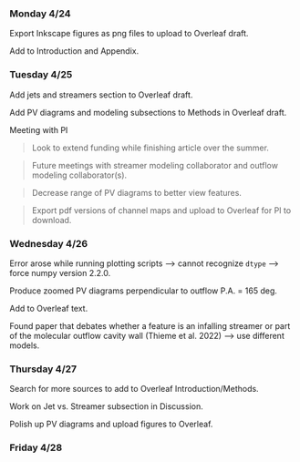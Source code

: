 ### Monday 4/24

Export Inkscape figures as png files to upload to Overleaf draft.

Add to Introduction and Appendix.

### Tuesday 4/25

Add jets and streamers section to Overleaf draft.

Add PV diagrams and modeling subsections to Methods in Overleaf draft.

Meeting with PI

> Look to extend funding while finishing article over the summer.

> Future meetings with streamer modeling collaborator and outflow modeling collaborator(s).

> Decrease range of PV diagrams to better view features.

> Export pdf versions of channel maps and upload to Overleaf for PI to download.

### Wednesday 4/26 

Error arose while running plotting scripts --> cannot recognize `dtype` --> force numpy version 2.2.0.

Produce zoomed PV diagrams perpendicular to outflow P.A. = 165 deg. 

Add to Overleaf text. 

Found paper that debates whether a feature is an infalling streamer or part of the molecular outflow cavity wall (Thieme et al. 2022) --> use different models. 

### Thursday 4/27 

Search for more sources to add to Overleaf Introduction/Methods.

Work on Jet vs. Streamer subsection in Discussion. 

Polish up PV diagrams and upload figures to Overleaf. 

### Friday 4/28 


